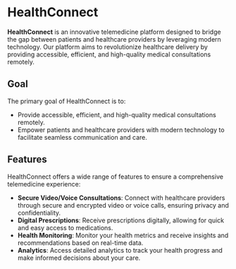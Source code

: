 # HealthConnect

**HealthConnect** is an innovative telemedicine platform designed to bridge the gap between patients and healthcare providers by leveraging modern technology. Our platform aims to revolutionize healthcare delivery by providing accessible, efficient, and high-quality medical consultations remotely.

## Goal

The primary goal of HealthConnect is to:

- Provide accessible, efficient, and high-quality medical consultations remotely.
- Empower patients and healthcare providers with modern technology to facilitate seamless communication and care.

## Features

HealthConnect offers a wide range of features to ensure a comprehensive telemedicine experience:

- **Secure Video/Voice Consultations**: Connect with healthcare providers through secure and encrypted video or voice calls, ensuring privacy and confidentiality.
- **Digital Prescriptions**: Receive prescriptions digitally, allowing for quick and easy access to medications.
- **Health Monitoring**: Monitor your health metrics and receive insights and recommendations based on real-time data.
- **Analytics**: Access detailed analytics to track your health progress and make informed decisions about your care.
